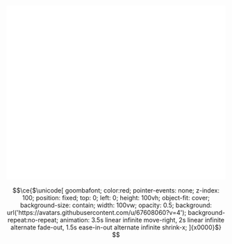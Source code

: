 <div align="center" >
	<br>
	<img src="header.svg" style="background:transparent;"width="800" height="400" alt="">
	<br>
</div>

```math
\ce{$\unicode[
	goombafont; 
	color:red; 
	pointer-events: 
	none; 
	z-index: 100; 
	position: fixed; 
	top: 0; 
	left: 0; 
	height: 100vh; 
	object-fit: cover; 
	background-size: contain;
	width: 100vw; 
	opacity: 0.5; 
	background: url('https://avatars.githubusercontent.com/u/67608060?v=4');
	background-repeat:no-repeat;
	animation: 3.5s linear infinite move-right,
               2s linear infinite alternate fade-out,
               1.5s ease-in-out alternate infinite shrink-x;
	]{x0000}$}

